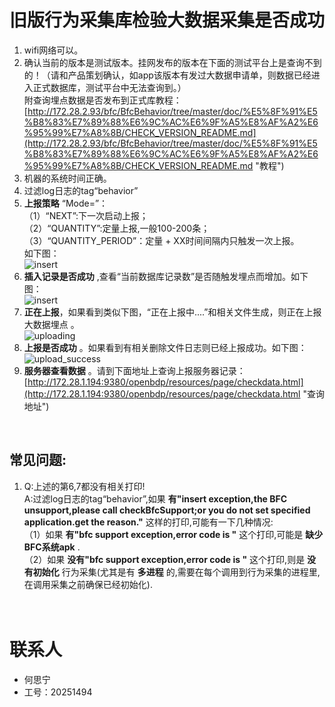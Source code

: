 # 旧版行为采集库检验大数据采集是否成功

1. wifi网络可以。
2. 确认当前的版本是测试版本。挂网发布的版本在下面的测试平台上是查询不到的！（请和产品策划确认，如app该版本有发过大数据申请单，则数据已经进入正式数据库，测试平台中无法查询到。）
<br>附查询埋点数据是否发布到正式库教程： 
[http://172.28.2.93/bfc/BfcBehavior/tree/master/doc/%E5%8F%91%E5%B8%83%E7%89%88%E6%9C%AC%E6%9F%A5%E8%AF%A2%E6%95%99%E7%A8%8B/CHECK_VERSION_README.md](http://172.28.2.93/bfc/BfcBehavior/tree/master/doc/%E5%8F%91%E5%B8%83%E7%89%88%E6%9C%AC%E6%9F%A5%E8%AF%A2%E6%95%99%E7%A8%8B/CHECK_VERSION_README.md "教程")
4. 机器的系统时间正确。
5. 过滤log日志的tag“behavior”
5. **上报策略** “Mode=”：<br>
（1）“NEXT”:下一次启动上报；<br>
（2）“QUANTITY”:定量上报,一般100-200条；<br>
（3）“QUANTITY_PERIOD”：定量 + XX时间间隔内只触发一次上报。
<br>如下图：
<br>![insert](http://172.28.2.93/bfc/BfcBehavior/raw/master/doc/res/old_mode.png)<br>
6. **插入记录是否成功** ,查看“当前数据库记录数”是否随触发埋点而增加。如下图：
<br>![insert](http://172.28.2.93/bfc/BfcBehavior/raw/master/doc/res/old_insert.png)<br>
7. **正在上报**，如果看到类似下图，“正在上报中....”和相关文件生成，则正在上报大数据埋点 。
<br>![uploading](http://172.28.2.93/bfc/BfcBehavior/raw/master/doc/res/old_uploading.png)<br>
7. **上报是否成功** 。如果看到有相关删除文件日志则已经上报成功。如下图：
<br>![upload_success](http://172.28.2.93/bfc/BfcBehavior/raw/master/doc/res/old_upload_success.png)<br>
8. **服务器查看数据** 。请到下面地址上查询上报服务器记录：     
[http://172.28.1.194:9380/openbdp/resources/page/checkdata.html](http://172.28.1.194:9380/openbdp/resources/page/checkdata.html "查询地址")
<br>

## 常见问题:
1. Q:上述的第6,7都没有相关打印!<br>
A:过滤log日志的tag“behavior”,如果 **有"insert exception,the BFC unsupport,please call checkBfcSupport;or you do not set specified application.get the reason."** 这样的打印,可能有一下几种情况:<br>
（1）如果 **有"bfc support exception,error code is "** 这个打印,可能是 **缺少BFC系统apk** .<br>
（2）如果 **没有"bfc support exception,error code is "** 这个打印,则是 **没有初始化** 行为采集(尤其是有 **多进程** 的,需要在每个调用到行为采集的进程里,在调用采集之前确保已经初始化).
<br><br><br>
	
# 联系人
- 何思宁
- 工号：20251494